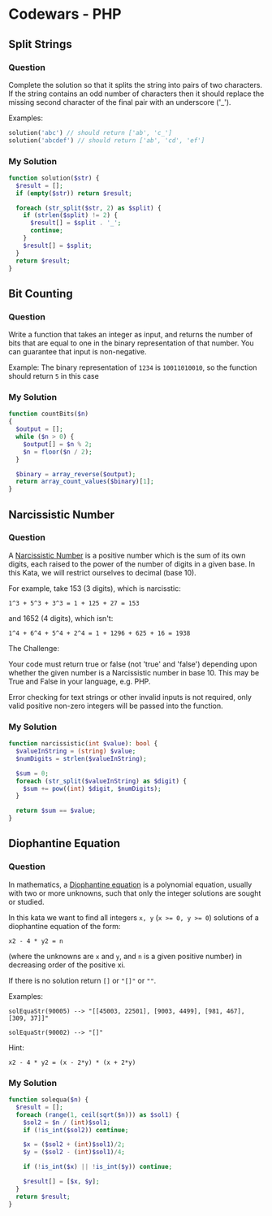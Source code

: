 # Codewars - PHP

## Split Strings

### Question

Complete the solution so that it splits the string into pairs of two characters. If the string contains an odd number of characters then it should replace the missing second character of the final pair with an underscore ('\_').

Examples:

```php
solution('abc') // should return ['ab', 'c_']
solution('abcdef') // should return ['ab', 'cd', 'ef']
```

### My Solution

```php
function solution($str) {
  $result = [];
  if (empty($str)) return $result;

  foreach (str_split($str, 2) as $split) {
    if (strlen($split) != 2) {
      $result[] = $split . '_';
      continue;
    }
    $result[] = $split;
  }
  return $result;
}
```

## Bit Counting

### Question

Write a function that takes an integer as input, and returns the number of bits that are equal to one in the binary representation of that number. You can guarantee that input is non-negative.

Example: The binary representation of `1234` is `10011010010`, so the function should return `5` in this case

### My Solution

```php
function countBits($n)
{
  $output = [];
  while ($n > 0) {
    $output[] = $n % 2;
    $n = floor($n / 2);
  }

  $binary = array_reverse($output);
  return array_count_values($binary)[1];
}
```

## Narcissistic Number

### Question

A [Narcissistic Number](https://en.wikipedia.org/wiki/Narcissistic_number) is a positive number which is the sum of its own digits, each raised to the power of the number of digits in a given base. In this Kata, we will restrict ourselves to decimal (base 10).

For example, take 153 (3 digits), which is narcisstic:

```
1^3 + 5^3 + 3^3 = 1 + 125 + 27 = 153
```

and 1652 (4 digits), which isn't:

```
1^4 + 6^4 + 5^4 + 2^4 = 1 + 1296 + 625 + 16 = 1938
```

The Challenge:

Your code must return true or false (not 'true' and 'false') depending upon whether the given number is a Narcissistic number in base 10. This may be True and False in your language, e.g. PHP.

Error checking for text strings or other invalid inputs is not required, only valid positive non-zero integers will be passed into the function.

### My Solution

```php
function narcissistic(int $value): bool {
  $valueInString = (string) $value;
  $numDigits = strlen($valueInString);

  $sum = 0;
  foreach (str_split($valueInString) as $digit) {
    $sum += pow((int) $digit, $numDigits);
  }

  return $sum == $value;
}
```

## Diophantine Equation

### Question

In mathematics, a [Diophantine equation](https://en.wikipedia.org/wiki/Diophantine_equation) is a polynomial equation, usually with two or more unknowns, such that only the integer solutions are sought or studied.

In this kata we want to find all integers `x, y` (`x >= 0, y >= 0`) solutions of a diophantine equation of the form:

```
x2 - 4 * y2 = n
```

(where the unknowns are `x` and `y`, and `n` is a given positive number) in decreasing order of the positive xi.

If there is no solution return `[]` or `"[]"` or `""`.

Examples:

```
solEquaStr(90005) --> "[[45003, 22501], [9003, 4499], [981, 467], [309, 37]]"

solEquaStr(90002) --> "[]"
```

Hint:

```
x2 - 4 * y2 = (x - 2*y) * (x + 2*y)
```

### My Solution

```php
function solequa($n) {
  $result = [];
  foreach (range(1, ceil(sqrt($n))) as $sol1) {
    $sol2 = $n / (int)$sol1;
    if (!is_int($sol2)) continue;

    $x = ($sol2 + (int)$sol1)/2;
    $y = ($sol2 - (int)$sol1)/4;

    if (!is_int($x) || !is_int($y)) continue;

    $result[] = [$x, $y];
  }
  return $result;
}
```
